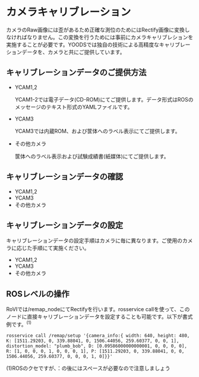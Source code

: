 # カメラキャリブレーション

カメラのRaw画像には歪があるため正確な測位のためにはRectify画像に変換しなければなりません。この変換を行うためには事前にカメラキャリブレションを実施することが必要です。YOODSでは独自の技術による高精度なキャリブレーションデータを、カメラと共にご提供しています。

## キャリブレーションデータのご提供方法
- YCAM1,2

	YCAM1-2では電子データ(CD-ROM)にてご提供します。データ形式はROSのメッセージのテキスト形式のYAMLファイルです。
- YCAM3

	YCAM3では内蔵ROM、および筐体へのラベル表示にてご提供します。
- その他カメラ

	筐体へのラベル表示および試験成績書(紙媒体)にてご提供します。

## キャリブレーションデータの確認
- YCAM1,2
- YCAM3
- その他カメラ

## キャリブレーションデータの設定

キャリブレーションデータの設定手順はカメラに毎に異なります。ご使用のカメラに応じた手順にて実施ください。
- YCAM1,2
- YCAM3
- その他カメラ

## ROSレベルの操作

RoVIでは/remap_nodeにてRectifyを行います。rosservice callを使って、このノードに直接キャリブレーションデータを設定することも可能です。以下が書式例です。<sup>(1)</sup>
~~~
rosservice call /remap/setup '{camera_info:{ width: 640, height: 480, K: [1511.29203, 0, 339.88041, 0, 1506.44056, 259.60377, 0, 0, 1], distortion_model: "plumb_bob", D: [0.09586000000000001, 0, 0, 0, 0], R: [1, 0, 0, 0, 1, 0, 0, 0, 1], P: [1511.29203, 0, 339.88041, 0, 0, 1506.44056, 259.60377, 0, 0, 0, 1, 0]}}'
~~~
(1)ROSのクセですが、：の後にはスペースが必要なので注意しましょう
